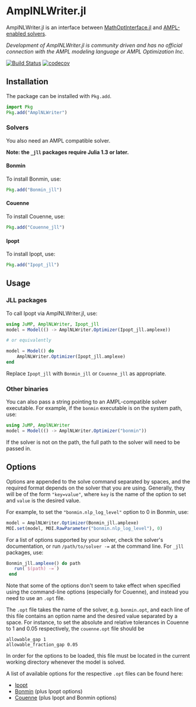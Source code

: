 # AmplNLWriter.jl

AmplNLWriter.jl is an interface between [MathOptInterface.jl](https://github.com/jump-dev/MathOptInterface.jl)
and [AMPL-enabled solvers](http://ampl.com/products/solvers/all-solvers-for-ampl/).

*Development of AmplNLWriter.jl is community driven and has no official
connection with the AMPL modeling language or AMPL Optimization Inc.*

[![Build Status](https://github.com/jump-dev/AmplNLWriter.jl/workflows/CI/badge.svg?branch=master)](https://github.com/jump-dev/AmplNLWriter.jl/actions?query=workflow%3ACI)
[![codecov](https://codecov.io/gh/jump-dev/AmplNLWriter.jl/branch/master/graph/badge.svg)](https://codecov.io/gh/jump-dev/AmplNLWriter.jl)

## Installation

The package can be installed with `Pkg.add`.

```julia
import Pkg
Pkg.add("AmplNLWriter")
```

### Solvers

You also need an AMPL compatible solver.

**Note: the `_jll` packages require Julia 1.3 or later.**

#### Bonmin

To install Bonmin, use:
```julia
Pkg.add("Bonmin_jll")
```

#### Couenne

To install Couenne, use:
```julia
Pkg.add("Couenne_jll")
```

#### Ipopt

To install Ipopt, use:
```julia
Pkg.add("Ipopt_jll")
```

## Usage

### JLL packages

To call Ipopt via AmplNLWriter.jl, use:
```julia
using JuMP, AmplNLWriter, Ipopt_jll
model = Model(() -> AmplNLWriter.Optimizer(Ipopt_jll.amplexe))

# or equivalently

model = Model() do
    AmplNLWriter.Optimizer(Ipopt_jll.amplexe)
end
```

Replace `Ipopt_jll` with `Bonmin_jll` or `Couenne_jll` as appropriate.

### Other binaries

You can also pass a string pointing to an AMPL-compatible solver executable. For
example, if the `bonmin` executable is on the system path, use:
```julia
using JuMP, AmplNLWriter
model = Model(() -> AmplNLWriter.Optimizer("bonmin"))
```

If the solver is not on the path, the full path to the solver will need to be
passed in.

## Options

Options are appended to the solve command separated by spaces, and the required 
format depends on the solver that you are using. Generally, they will be of the 
form `"key=value"`, where `key` is the name of the option to set and `value` is 
the desired value.

For example, to set the `"bonmin.nlp_log_level"` option to 0 in Bonmin, use:
```julia
model = AmplNLWriter.Optimizer(Bonmin_jll.amplexe)
MOI.set(model, MOI.RawParameter("bonmin.nlp_log_level"), 0)
```

For a list of options supported by your solver, check the solver's
documentation, or run `/path/to/solver -=` at the command line. For `_jll` 
packages, use:
```julia
Bonmin_jll.amplexe() do path
   run(`$(path) -=`)
 end
```

Note that some of the options don't seem to take effect when specified using the
command-line options (especially for Couenne), and instead you need to use an
`.opt` file.

The `.opt` file takes the name of the solver, e.g. `bonmin.opt`, and each line
of this file contains an option name and the desired value separated by a space.
For instance, to set the absolute and relative tolerances in Couenne to 1 and
0.05 respectively, the `couenne.opt` file should be
```
allowable_gap 1
allowable_fraction_gap 0.05
```

In order for the options to be loaded, this file must be located in the current
working directory whenever the model is solved.

A list of available options for the respective `.opt` files can be found here:

- [Ipopt](https://coin-or.github.io/Ipopt/OPTIONS.html)
- [Bonmin](https://github.com/coin-or/Bonmin/blob/master/test/bonmin.opt) (plus Ipopt options)
- [Couenne](https://github.com/coin-or/Couenne/blob/master/src/couenne.opt) (plus Ipopt and Bonmin options)
